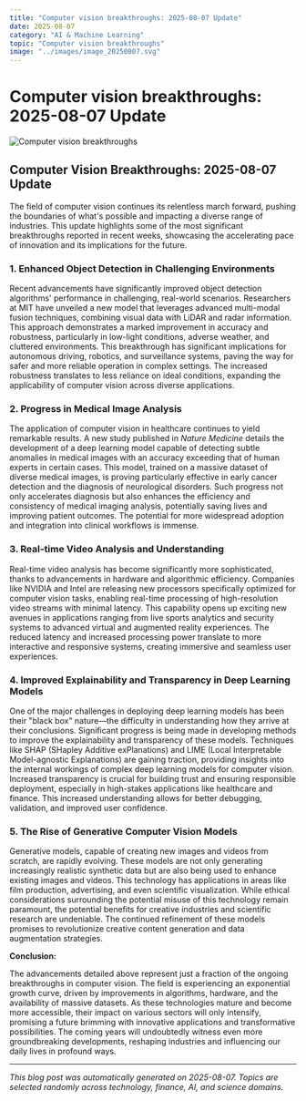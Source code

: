 ```yaml
---
title: "Computer vision breakthroughs: 2025-08-07 Update"
date: 2025-08-07
category: "AI & Machine Learning"
topic: "Computer vision breakthroughs"
image: "../images/image_20250807.svg"
---
```


# Computer vision breakthroughs: 2025-08-07 Update

![Computer vision breakthroughs](../images/image_20250807.svg)

## Computer Vision Breakthroughs: 2025-08-07 Update

The field of computer vision continues its relentless march forward, pushing the boundaries of what's possible and impacting a diverse range of industries.  This update highlights some of the most significant breakthroughs reported in recent weeks, showcasing the accelerating pace of innovation and its implications for the future.

### 1.  Enhanced Object Detection in Challenging Environments

Recent advancements have significantly improved object detection algorithms' performance in challenging, real-world scenarios.  Researchers at MIT have unveiled a new model that leverages advanced multi-modal fusion techniques, combining visual data with LiDAR and radar information. This approach demonstrates a marked improvement in accuracy and robustness, particularly in low-light conditions, adverse weather, and cluttered environments. This breakthrough has significant implications for autonomous driving, robotics, and surveillance systems, paving the way for safer and more reliable operation in complex settings.  The increased robustness translates to less reliance on ideal conditions, expanding the applicability of computer vision across diverse applications.

### 2.  Progress in Medical Image Analysis

The application of computer vision in healthcare continues to yield remarkable results.  A new study published in *Nature Medicine* details the development of a deep learning model capable of detecting subtle anomalies in medical images with an accuracy exceeding that of human experts in certain cases. This model, trained on a massive dataset of diverse medical images, is proving particularly effective in early cancer detection and the diagnosis of neurological disorders.  Such progress not only accelerates diagnosis but also enhances the efficiency and consistency of medical imaging analysis, potentially saving lives and improving patient outcomes. The potential for more widespread adoption and integration into clinical workflows is immense.

### 3.  Real-time Video Analysis and Understanding

Real-time video analysis has become significantly more sophisticated, thanks to advancements in hardware and algorithmic efficiency.  Companies like NVIDIA and Intel are releasing new processors specifically optimized for computer vision tasks, enabling real-time processing of high-resolution video streams with minimal latency. This capability opens up exciting new avenues in applications ranging from live sports analytics and security systems to advanced virtual and augmented reality experiences. The reduced latency and increased processing power translate to more interactive and responsive systems, creating immersive and seamless user experiences.

### 4.  Improved Explainability and Transparency in Deep Learning Models

One of the major challenges in deploying deep learning models has been their "black box" nature—the difficulty in understanding how they arrive at their conclusions.  Significant progress is being made in developing methods to improve the explainability and transparency of these models.  Techniques like SHAP (SHapley Additive exPlanations) and LIME (Local Interpretable Model-agnostic Explanations) are gaining traction, providing insights into the internal workings of complex deep learning models for computer vision.  Increased transparency is crucial for building trust and ensuring responsible deployment, especially in high-stakes applications like healthcare and finance. This increased understanding allows for better debugging, validation, and improved user confidence.

### 5.  The Rise of Generative Computer Vision Models

Generative models, capable of creating new images and videos from scratch, are rapidly evolving.  These models are not only generating increasingly realistic synthetic data but are also being used to enhance existing images and videos.  This technology has applications in areas like film production, advertising, and even scientific visualization.  While ethical considerations surrounding the potential misuse of this technology remain paramount, the potential benefits for creative industries and scientific research are undeniable.  The continued refinement of these models promises to revolutionize creative content generation and data augmentation strategies.


**Conclusion:**

The advancements detailed above represent just a fraction of the ongoing breakthroughs in computer vision. The field is experiencing an exponential growth curve, driven by improvements in algorithms, hardware, and the availability of massive datasets.  As these technologies mature and become more accessible, their impact on various sectors will only intensify, promising a future brimming with innovative applications and transformative possibilities.  The coming years will undoubtedly witness even more groundbreaking developments, reshaping industries and influencing our daily lives in profound ways.


---
*This blog post was automatically generated on 2025-08-07. Topics are selected randomly across technology, finance, AI, and science domains.*
